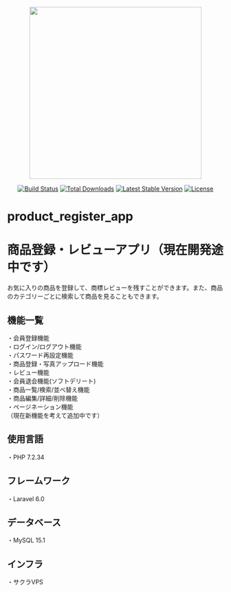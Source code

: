<p align="center"><a href="https://laravel.com" target="_blank"><img src="https://raw.githubusercontent.com/laravel/art/master/logo-lockup/5%20SVG/2%20CMYK/1%20Full%20Color/laravel-logolockup-cmyk-red.svg" width="400"></a></p>

<p align="center">
<a href="https://travis-ci.org/laravel/framework"><img src="https://travis-ci.org/laravel/framework.svg" alt="Build Status"></a>
<a href="https://packagist.org/packages/laravel/framework"><img src="https://poser.pugx.org/laravel/framework/d/total.svg" alt="Total Downloads"></a>
<a href="https://packagist.org/packages/laravel/framework"><img src="https://poser.pugx.org/laravel/framework/v/stable.svg" alt="Latest Stable Version"></a>
<a href="https://packagist.org/packages/laravel/framework"><img src="https://poser.pugx.org/laravel/framework/license.svg" alt="License"></a>
</p>

# product_register_app

# 商品登録・レビューアプリ（現在開発途中です）

お気に入りの商品を登録して、商標レビューを残すことができます。また、商品のカテゴリーごとに検索して商品を見ることもできます。

## 機能一覧

・会員登録機能<br>
・ログイン/ログアウト機能<br>
・パスワード再設定機能<br>
・商品登録・写真アップロード機能<br>
・レビュー機能<br>
・会員退会機能(ソフトデリート)<br>
・商品一覧/検索/並べ替え機能<br>
・商品編集/詳細/削除機能<br>
・ページネーション機能<br>
（現在新機能を考えて追加中です）

## 使用言語

・PHP 7.2.34 

## フレームワーク

・Laravel 6.0

## データベース

・MySQL  15.1

## インフラ

・サクラVPS
